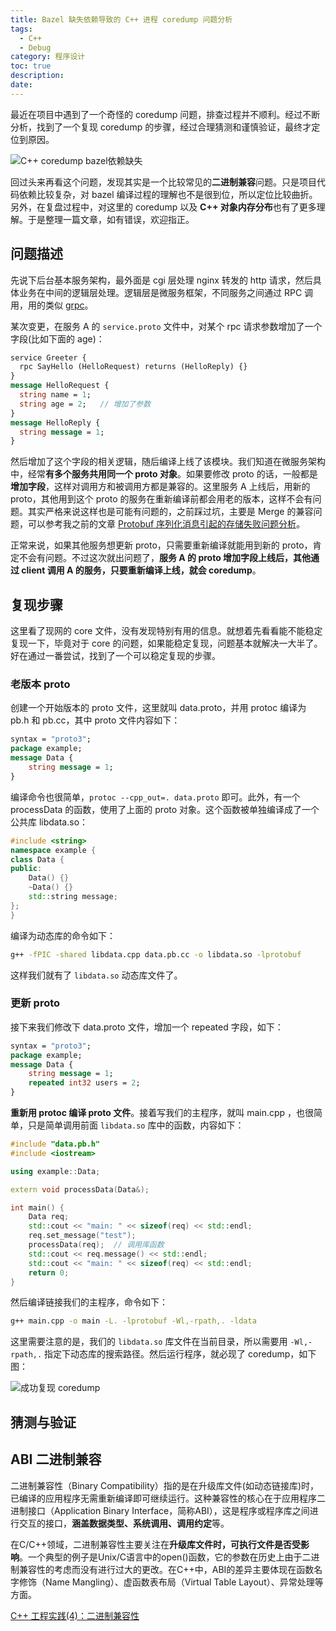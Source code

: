 ```yaml
---
title: Bazel 缺失依赖导致的 C++ 进程 coredump 问题分析
tags:
  - C++
  - Debug
category: 程序设计
toc: true
description: 
date: 
---
```


最近在项目中遇到了一个奇怪的 coredump 问题，排查过程并不顺利。经过不断分析，找到了一个复现 coredump 的步骤，经过合理猜测和谨慎验证，最终才定位到原因。

![C++ coredump bazel依赖缺失](https://slefboot-1251736664.file.myqcloud.com/20231123_object_memory_coredump_cover.png)

回过头来再看这个问题，发现其实是一个比较常见的**二进制兼容**问题。只是项目代码依赖比较复杂，对 bazel 编译过程的理解也不是很到位，所以定位比较曲折。另外，在复盘过程中，对这里的 coredump 以及 **C++ 对象内存分布**也有了更多理解。于是整理一篇文章，如有错误，欢迎指正。

<!-- more -->

## 问题描述

先说下后台基本服务架构，最外面是 cgi 层处理 nginx 转发的 http 请求，然后具体业务在中间的逻辑层处理。逻辑层是微服务框架，不同服务之间通过 RPC 调用，用的类似 [grpc](https://grpc.io/)。

某次变更，在服务 A 的 `service.proto` 文件中，对某个 rpc 请求参数增加了一个字段(比如下面的 age)：

```proto
service Greeter {
  rpc SayHello (HelloRequest) returns (HelloReply) {}
}
message HelloRequest {
  string name = 1;
  string age = 2;   // 增加了参数
}
message HelloReply {
  string message = 1;
}
```

然后增加了这个字段的相关逻辑，随后编译上线了该模块。我们知道在微服务架构中，经常**有多个服务共用同一个 proto 对象**。如果要修改 proto 的话，一般都是**增加字段**，这样对调用方和被调用方都是兼容的。这里服务 A 上线后，用新的 proto，其他用到这个 proto 的服务在重新编译前都会用老的版本，这样不会有问题。其实严格来说这样也是可能有问题的，之前踩过坑，主要是 Merge 的兼容问题，可以参考我之前的文章 [Protobuf 序列化消息引起的存储失败问题分析](https://selfboot.cn/2023/09/09/protobuf_field_merge/)。

正常来说，如果其他服务想更新 proto，只需要重新编译就能用到新的 proto，肯定不会有问题。不过这次就出问题了，**服务 A 的 proto 增加字段上线后，其他通过 client 调用 A 的服务，只要重新编译上线，就会 coredump**。

## 复现步骤

这里看了现网的 core 文件，没有发现特别有用的信息。就想着先看看能不能稳定复现一下，毕竟对于 core 的问题，如果能稳定复现，问题基本就解决一大半了。好在通过一番尝试，找到了一个可以稳定复现的步骤。

### 老版本 proto

创建一个开始版本的 proto 文件，这里就叫 data.proto，并用 protoc 编译为 pb.h 和 pb.cc，其中 proto 文件内容如下：

```proto
syntax = "proto3";
package example;
message Data {
    string message = 1;
}
```
  
编译命令也很简单，`protoc --cpp_out=. data.proto` 即可。此外，有一个 processData 的函数，使用了上面的 proto 对象。这个函数被单独编译成了一个公共库 libdata.so：

```cpp
#include <string>
namespace example {
class Data {
public:
    Data() {}
    ~Data() {}
    std::string message;
};
}
```

编译为动态库的命令如下：

```bash
g++ -fPIC -shared libdata.cpp data.pb.cc -o libdata.so -lprotobuf
```

这样我们就有了 `libdata.so` 动态库文件了。

### 更新 proto

接下来我们修改下 data.proto 文件，增加一个 repeated 字段，如下：

```proto
syntax = "proto3";
package example;
message Data {
    string message = 1;
    repeated int32 users = 2;
}
```

**重新用 protoc 编译 proto 文件**。接着写我们的主程序，就叫 main.cpp ，也很简单，只是简单调用前面 `libdata.so` 库中的函数，内容如下：

```cpp
#include "data.pb.h"
#include <iostream>

using example::Data;

extern void processData(Data&);

int main() {
    Data req;
    std::cout << "main: " << sizeof(req) << std::endl;
    req.set_message("test");
    processData(req);  // 调用库函数
    std::cout << req.message() << std::endl;
    std::cout << "main: " << sizeof(req) << std::endl;
    return 0;
}
```

然后编译链接我们的主程序，命令如下：

```bash
g++ main.cpp -o main -L. -lprotobuf -Wl,-rpath,. -ldata
```

这里需要注意的是，我们的 `libdata.so` 库文件在当前目录，所以需要用 `-Wl,-rpath,.` 指定下动态库的搜索路径。然后运行程序，就必现了 coredump，如下图：

![成功复现 coredump](https://slefboot-1251736664.file.myqcloud.com/20240119_object_memory_coredump_reproduced.png)

## 猜测与验证


## ABI 二进制兼容

二进制兼容性（Binary Compatibility）指的是在升级库文件(如动态链接库)时，已编译的应用程序无需重新编译即可继续运行。这种兼容性的核心在于应用程序二进制接口（Application Binary Interface，简称ABI），这是程序或程序库之间进行交互的接口，**涵盖数据类型、系统调用、调用约定**等。

在C/C++领域，二进制兼容性主要关注在**升级库文件时，可执行文件是否受影响**。一个典型的例子是Unix/C语言中的open()函数，它的参数在历史上由于二进制兼容性的考虑而没有进行过大的更改。在C++中，ABI的差异主要体现在函数名字修饰（Name Mangling）、虚函数表布局（Virtual Table Layout）、异常处理等方面。

[C++ 工程实践(4)：二进制兼容性](https://www.cppblog.com/Solstice/archive/2011/03/09/141401.html)

